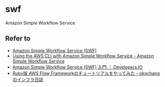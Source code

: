 # swf

Amazon Simple Workflow Service

## Refer to

* [Amazon Simple Workflow Service (SWF)](http://www.slideshare.net/AmazonWebServicesJapan/amazon-simple-workflow-service-swf)
* [Using the AWS CLI with Amazon Simple Workflow Service - Amazon Simple Workflow Service](http://docs.aws.amazon.com/ja_jp/amazonswf/latest/developerguide/using-cli.html)
* [Amazon Simple Workflow Service (SWF) 入門 ｜ Developers.IO](http://dev.classmethod.jp/cloud/aws/introduction-to-amazon-simple-workflow-service/)
* [Ruby版 AWS Flow Frameworkのチュートリアルをやってみた - okochangのインフラ日誌](http://okochang.hatenablog.jp/entry/2013/08/18/234100)
